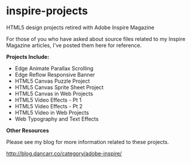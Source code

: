 # inspire-projects
HTML5 design projects retired with Adobe Inspire Magazine

For those of you who have asked about source files related to my Inspire Magazine articles, I've posted them here for reference. 

**Projects Include:**

- Edge Animate Parallax Scrolling
- Edge Reflow Responsive Banner
- HTML5 Canvas Puzzle Project
- HTML5 Canvas Sprite Sheet Project
- HTML5 Canvas in Web Projects
- HTML5 Video Effects - Pt 1
- HTML5 Video Effects - Pt 2
- HTML5 Video in Web Projects
- Web Typography and Text Effects

**Other Resources**

Please see my blog for more information related to these projects.

http://blog.dancarr.co/category/adobe-inspire/
